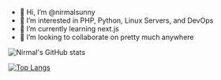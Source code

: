 - 👋 Hi, I’m @nirmalsunny
- 👀 I’m interested in PHP, Python, Linux Servers, and DevOps
- 🌱 I’m currently learning next.js
- 💞️ I’m looking to collaborate on pretty much anywhere


![Nirmal's GitHub stats](https://github-readme-stats.vercel.app/api?username=nirmalsunny&theme=dracula&show_icons=true&include_all_commits=true)



[![Top Langs](https://github-readme-stats.vercel.app/api/top-langs/?username=nirmalsunny&layout=compact&theme=dracula)](https://github.com/anuraghazra/github-readme-stats)
<!---
nirmalsunny/nirmalsunny is a ✨ special ✨ repository because its `README.md` (this file) appears on your GitHub profile.
You can click the Preview link to take a look at your changes.
--->
